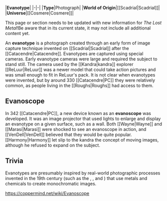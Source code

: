 |**Evanotype**|
|-|-|
|**Type**|Photograph|
|**World of Origin**|[[Scadrial\|Scadrial]]|
|**Universe**|[[Cosmere\|Cosmere]]|

This page or section needs to be updated with new information for *The Lost Metal*!Be aware that in its current state, it may not include all additional content yet.

An **evanotype** is a photograph created through an early form of image capture technique invented on [[Scadrial\|Scadrial]] after the [[Catacendre\|Catacendre]].
Evanotypes are captured using special cameras. Early evanotype cameras were large and required the subject to stand still. The camera used by the [[Kandra\|kandra]] explorer [[ReLuur\|ReLuur]] was a newer model that could take action pictures and was small enough to fit in ReLuur's pack. It is not clear when evanotypes were invented, but by around 330 [[Catacendre\|PC]] they were relatively common, as people living in the [[Roughs\|Roughs]] had access to them.

## Evanoscope
In 342 [[Catacendre\|PC]], a new device known as an **evanoscope** was developed. It was an image projector that used lights to enlarge and display an evanotype on a given surface, such as a wall. Both [[Wayne\|Wayne]] and [[Marasi\|Marasi]] were shocked to see an evanoscope in action, and [[VenDell\|VenDell]] believed that they would be quite popular.
[[Harmony\|Harmony]] let slip to the kandra the concept of moving images, although he refused to expand on the subject.

## Trivia
Evanotypes are presumably inspired by real-world photographic processes invented in the 19th century (such as the , , and ) that use metals and chemicals to create monochromatic images.


https://coppermind.net/wiki/Evanoscope